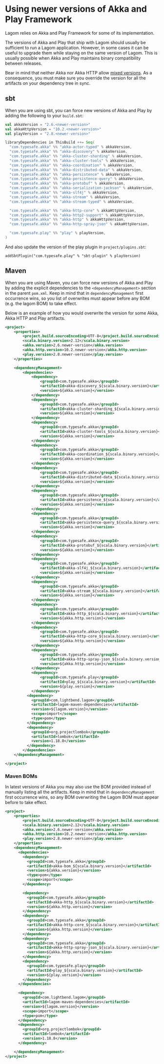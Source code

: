 # Using newer versions of Akka and Play Framework

Lagom relies on Akka and Play Framework for some of its implementation.

The versions of Akka and Play that ship with Lagom should usually be sufficient to run a Lagom application. However, in some cases it can be useful to upgrade them while staying on the same version of Lagom. This is usually possible when Akka and Play maintains binary compatibility between releases.

Bear in mind that neither Akka nor Akka HTTP allow [mixed versions](https://doc.akka.io/docs/akka/current/common/binary-compatibility-rules.html#mixed-versioning-is-not-allowed). As a consequence, you must make sure you override the version for all the artifacts on your dependency tree in sync.

## sbt

When you are using sbt, you can force new versions of Akka and Play by adding the following to your `build.sbt`:

```scala
val akkaVersion = "2.6.<newer-version>"
val akkaHttpVersion = "10.2.<newer-version>"
val playVersion = "2.8.<newer-version>"

libraryDependencies in ThisBuild ++= Seq(
  "com.typesafe.akka" %% "akka-actor-typed" % akkaVersion,
  "com.typesafe.akka" %% "akka-discovery" % akkaVersion,
  "com.typesafe.akka" %% "akka-cluster-sharding" % akkaVersion,
  "com.typesafe.akka" %% "akka-cluster-tools" % akkaVersion,
  "com.typesafe.akka" %% "akka-coordination" % akkaVersion,
  "com.typesafe.akka" %% "akka-distributed-data" % akkaVersion,
  "com.typesafe.akka" %% "akka-persistence" % akkaVersion,
  "com.typesafe.akka" %% "akka-persistence-query" % akkaVersion,
  "com.typesafe.akka" %% "akka-protobuf" % akkaVersion,
  "com.typesafe.akka" %% "akka-serialization-jackson" % akkaVersion,
  "com.typesafe.akka" %% "akka-slf4j" % akkaVersion,
  "com.typesafe.akka" %% "akka-stream" % akkaVersion,
  "com.typesafe.akka" %% "akka-stream-typed" % akkaVersion,

  "com.typesafe.akka" %% "akka-http-core" % akkaHttpVersion,
  "com.typesafe.akka" %% "akka-http2-support" % akkaHttpVersion,
  "com.typesafe.akka" %% "akka-http" % akkaHttpVersion,
  "com.typesafe.akka" %% "akka-http-spray-json" % akkaHttpVersion,

  "com.typesafe.play" %% "play" % playVersion,
)
```

And also update the version of the play plugin in `project/plugins.sbt`:

```
addSbtPlugin("com.typesafe.play" % "sbt-plugin" % playVersion)
```

## Maven

When you are using Maven, you can force new versions of Akka and Play by adding the explicit dependencies to the `<dependencyManagement>` section in the parent `pom.xml`. Keep in mind that in `dependencyManagement` first occurrence wins, so you list of overwrites must appear before any BOM (e.g. the lagom BOM) to take effect.

Below is an example of how you would overwrite the version for some Akka, Akka HTTP and Play artifacts.

```xml
<project>
    <properties>
        <project.build.sourceEncoding>UTF-8</project.build.sourceEncoding>
        <scala.binary.version>2.12</scala.binary.version>
        <akka.version>2.6.newer-version</akka.version>
        <akka.http.version>10.2.newer-version</akka.http.version>
        <play.version>2.8.newer-version</play.version>
    </properties>

    <dependencyManagement>
        <dependencies>
            <dependency>
                <groupId>com.typesafe.akka</groupId>
                <artifactId>akka-discovery_${scala.binary.version}</artifactId>
                <version>${akka.version}</version>
            </dependency>
            <dependency>
                <groupId>com.typesafe.akka</groupId>
                <artifactId>akka-cluster-sharding_${scala.binary.version}</artifactId>
                <version>${akka.version}</version>
            </dependency>
            <dependency>
                <groupId>com.typesafe.akka</groupId>
                <artifactId>akka-cluster-tools_${scala.binary.version}</artifactId>
                <version>${akka.version}</version>
            </dependency>
            <dependency>
                <groupId>com.typesafe.akka</groupId>
                <artifactId>akka-coordination_${scala.binary.version}</artifactId>
                <version>${akka.version}</version>
            </dependency>
            <dependency>
                <groupId>com.typesafe.akka</groupId>
                <artifactId>akka-distributed-data_${scala.binary.version}</artifactId>
                <version>${akka.version}</version>
            </dependency>
            <dependency>
                <groupId>com.typesafe.akka</groupId>
                <artifactId>akka-persistence_${scala.binary.version}</artifactId>
                <version>${akka.version}</version>
            </dependency>
            <dependency>
                <groupId>com.typesafe.akka</groupId>
                <artifactId>akka-persistence-query_${scala.binary.version}</artifactId>
                <version>${akka.version}</version>
            </dependency>
            <dependency>
                <groupId>com.typesafe.akka</groupId>
                <artifactId>akka-protobuf_${scala.binary.version}</artifactId>
                <version>${akka.version}</version>
            </dependency>
            <dependency>
                <groupId>com.typesafe.akka</groupId>
                <artifactId>akka-slf4j_${scala.binary.version}</artifactId>
                <version>${akka.version}</version>
            </dependency>
            <dependency>
                <groupId>com.typesafe.akka</groupId>
                <artifactId>akka-stream_${scala.binary.version}</artifactId>
                <version>${akka.version}</version>
            </dependency>
            <dependency>
                <groupId>com.typesafe.akka</groupId>
                <artifactId>akka-http_${scala.binary.version}</artifactId>
                <version>${akka.http.version}</version>
            </dependency>
            <dependency>
                <groupId>com.typesafe.akka</groupId>
                <artifactId>akka-http-core_${scala.binary.version}</artifactId>
                <version>${akka.http.version}</version>
            </dependency>
            <dependency>
                <groupId>com.typesafe.akka</groupId>
                <artifactId>akka-http-spray-json_${scala.binary.version}</artifactId>
                <version>${akka.http.version}</version>
            </dependency>
            <dependency>
                <groupId>com.typesafe.play</groupId>
                <artifactId>play_${scala.binary.version}</artifactId>
                <version>${play.version}</version>
            </dependency>
          <dependency>
            <groupId>com.lightbend.lagom</groupId>
            <artifactId>lagom-maven-dependencies</artifactId>
            <version>${lagom.version}</version>
            <scope>import</scope>
            <type>pom</type>
          </dependency>
          <dependency>
            <groupId>org.projectlombok</groupId>
            <artifactId>lombok</artifactId>
            <version>1.18.8</version>
          </dependency>
        </dependencies>
    </dependencyManagement>

</project>
```

### Maven BOMs

In latest versions of Akka you may also use the BOM provided instead of manually listing all the artifacts.  Keep in mind that in `dependencyManagement` first occurrence wins, so any BOM overwriting the Lagom BOM must appear before to take effect.

```xml
<project>
    <properties>
        <project.build.sourceEncoding>UTF-8</project.build.sourceEncoding>
        <scala.binary.version>2.12</scala.binary.version>
        <akka.version>2.6.newer-version</akka.version>
        <akka.http.version>10.2.newer-version</akka.http.version>
        <play.version>2.8.newer-version</play.version>
    </properties>
    <dependencyManagement>
      <dependencies>
        <dependency>
          <groupId>com.typesafe.akka</groupId>
          <artifactId>akka-bom_${scala.binary.version}</artifactId>
          <version>${akka.version}</version>
          <type>pom</type>
          <scope>import</scope>
        </dependency>

        <dependency>
          <groupId>com.typesafe.akka</groupId>
          <artifactId>akka-http_${scala.binary.version}</artifactId>
          <version>${akka.http.version}</version>
        </dependency>
        <dependency>
          <groupId>com.typesafe.akka</groupId>
          <artifactId>akka-http-core_${scala.binary.version}</artifactId>
          <version>${akka.http.version}</version>
        </dependency>
        <dependency>
          <groupId>com.typesafe.akka</groupId>
          <artifactId>akka-http-spray-json_${scala.binary.version}</artifactId>
          <version>${akka.http.version}</version>
        </dependency>
        <dependency>
          <groupId>com.typesafe.play</groupId>
          <artifactId>play_${scala.binary.version}</artifactId>
          <version>${play.version}</version>
        </dependency>
      </dependencies>

      <dependency>
        <groupId>com.lightbend.lagom</groupId>
        <artifactId>lagom-maven-dependencies</artifactId>
        <version>${lagom.version}</version>
        <scope>import</scope>
        <type>pom</type>
      </dependency>
      <dependency>
        <groupId>org.projectlombok</groupId>
        <artifactId>lombok</artifactId>
        <version>1.18.8</version>
      </dependency>

    </dependencyManagement>
</project>
```
